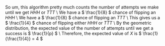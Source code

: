 So um, this algorithm pretty much counts the number of attempts we make until we get $HHH$ or $TTT$ \\
We have a $ \frac{1}{8} $ chance of flipping an $HHH$ \\
We have a $ \frac{1}{8} $ chance of flipping an $TTT$ \\
This gives us a $ \frac{1}{4} $ chance of flipping either $HHH$ or $TTT$ \\
By the geometric distribution, the expected value of the number of attempts until we get a success is $ \frac{1}{p} $ \\
Therefore, the expected value of $X$ is $ \frac{1}{\frac{1}{4}} = 4 $
